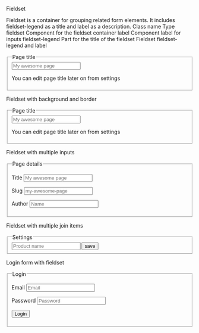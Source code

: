 Fieldset

Fieldset is a container for grouping related form elements. It includes fieldset-legend as a title and label as a description.
Class name
Type
fieldset Component
for the fieldset container
label Component
label for inputs
fieldset-legend
Part
for the title of the fieldset
Fieldset fieldset-legend and label

<fieldset className="fieldset">
  <legend className="fieldset-legend">Page title</legend>
  <input type="text" className="input" placeholder="My awesome page" />
  <p className="label">You can edit page title later on from settings</p>
</fieldset>

Fieldset with background and border

<fieldset className="fieldset bg-base-200 border-base-300 rounded-box w-xs border p-4">
  <legend className="fieldset-legend">Page title</legend>
  <input type="text" className="input" placeholder="My awesome page" />
  <p className="label">You can edit page title later on from settings</p>
</fieldset>

Fieldset with multiple inputs

<fieldset className="fieldset bg-base-200 border-base-300 rounded-box w-xs border p-4">
  <legend className="fieldset-legend">Page details</legend>

<label className="label">Title</label>
<input type="text" className="input" placeholder="My awesome page" />

<label className="label">Slug</label>
<input type="text" className="input" placeholder="my-awesome-page" />

<label className="label">Author</label>
<input type="text" className="input" placeholder="Name" />

</fieldset>

Fieldset with multiple join items

<fieldset className="fieldset bg-base-200 border-base-300 rounded-box w-xs border p-4">
  <legend className="fieldset-legend">Settings</legend>
  <div className="join">
    <input type="text" className="input join-item" placeholder="Product name" />
    <button className="btn join-item">save</button>
  </div>
</fieldset>

Login form with fieldset

<fieldset className="fieldset bg-base-200 border-base-300 rounded-box w-xs border p-4">
  <legend className="fieldset-legend">Login</legend>

<label className="label">Email</label>
<input type="email" className="input" placeholder="Email" />

<label className="label">Password</label>
<input type="password" className="input" placeholder="Password" />

<button className="btn btn-neutral mt-4">Login</button>

</fieldset>
